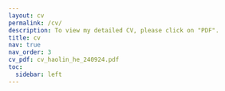 ```yaml
---
layout: cv
permalink: /cv/
description: To view my detailed CV, please click on "PDF".
title: cv
nav: true
nav_order: 3
cv_pdf: cv_haolin_he_240924.pdf
toc:
  sidebar: left
---
```

